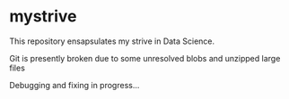 # mystrive

This repository ensapsulates my strive in Data Science.


Git is presently broken due to some unresolved blobs and unzipped large files

Debugging and fixing in progress...
